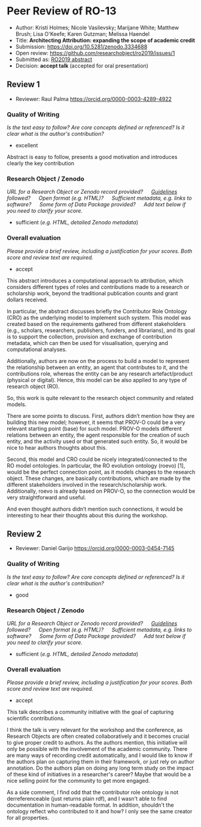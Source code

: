 # Peer Review of RO-13

* Author: Kristi Holmes; Nicole Vasilevsky; Marijane White; Matthew Brush; Lisa O'Keefe; Karen Gutzman; Melissa Haendel
* Title: **Architecting Attribution: expanding the scope of academic credit**
* Submission: <https://doi.org/10.5281/zenodo.3334688>
* Open review: <https://github.com/researchobject/ro2019/issues/1>
* Submitted as: [RO2019 abstract](https://researchobject.github.io/ro2019/cfp)
* Decision:	**accept talk** (accepted for oral presentation)

## Review 1

* Reviewer: Raul Palma <https://orcid.org/0000-0003-4289-4922>

### Quality of Writing
_Is the text easy to follow? Are core concepts defined or referenced? 
Is it clear what is the author's contribution?_

* excellent 

Abstract is easy to follow, presents a good motivation and introduces clearly the key contribution

### Research Object / Zenodo
_URL for a Research Object or Zenodo record provided?
   [Guidelines](http://researchobject.org/ro2019/submitting) followed?
   Open format (e.g. HTML)?
   Sufficient metadata, e.g. links to software?
   Some form of Data Package provided?
   Add text below if you need to clarify your score._

* sufficient (_e.g. HTML, detailed Zenodo metadata_)

### Overall evaluation
_Please provide a brief review, including a justification for your scores. 
Both score and  review text are required._

* accept

This abstract introduces a computational approach to attribution, which considers different types of roles and contributions made to a research or scholarship work, beyond the traditional publication counts and grant dollars received.  

In particular, the abstract discusses briefly the Contributor Role Ontology (CRO) as the underlying model to implement such system. This model was created based on the requirements gathered from different stakeholders (e.g., scholars, researchers, publishers, funders, and librarians), and its goal is to support the collection, provision and exchange of contribution metadata, which can then be used for visualisation, querying and computational analyses. 

Additionally, authors are now on the process to build a model to represent the relationship between an entity, an agent that contributes to it, and the contributions role, whereas the entity can be any research artefact/product (physical or digital). Hence, this model can be also applied to any type of research object (RO).

So, this work is quite relevant to the research object community and related models. 

There are some points to discuss. First, authors didn’t mention how they are building this new model; however, it seems that PROV-O could be a very relevant starting point (base) for such model. PROV-O models different relations between an entity, the agent responsible for the creation of such entity, and the activity used or that generated such entity. So, it would be nice to hear authors thoughts about this. 

Second, this model and CRO could be nicely integrated/connected to the RO model ontologies. In particular, the RO evolution ontology (roevo) [1], would be the perfect connection point, as it models changes to the research object. These changes, are basically contributions, which are made by the different stakeholders involved in the research/scholarship work. Additionally, roevo is already based on PROV-O, so the connection would be very straightforward and useful. 

And even thought authors didn’t mention such connections, it would be interesting to hear their thoughts about this during the workshop. 


## Review 2

* Reviewer: Daniel Garijo <https://orcid.org/0000-0003-0454-7145>

### Quality of Writing
_Is the text easy to follow? Are core concepts defined or referenced? 
Is it clear what is the author's contribution?_

 * good 

### Research Object / Zenodo
_URL for a Research Object or Zenodo record provided?
   [Guidelines](http://researchobject.org/ro2019/submitting) followed?
   Open format (e.g. HTML)?
   Sufficient metadata, e.g. links to software?
   Some form of Data Package provided?
   Add text below if you need to clarify your score._

* sufficient (_e.g. HTML, detailed Zenodo metadata_)

### Overall evaluation
_Please provide a brief review, including a justification for your scores. 
Both score and  review text are required._

* accept

This talk describes a community initiative with the goal of capturing scientific contributions.

I think the talk is very relevant for the workshop and the conference, as Research Objects are often created collaboratively and it becomes crucial to give proper credit to authors. As the authors mention, this initiative will only be possible with the involvement of the academic community. There are many ways of recording credit automatically, and I would like to know if the authors plan on capturing them in their framework, or just rely on author annotation. Do the authors plan on doing any long term study on the impact of these kind of initiatives in a researcher's career? Maybe that would be a nice selling point for the community to get more engaged.

As a side comment, I find odd that the contributor role ontology is not derreferenceable (just returns plain rdf), and I wasn't able to find documentation in human-readable format. In addition, shouldn't the ontology reflect who contributed to it and how? I only see the same creator for all properties.
